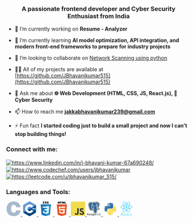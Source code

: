 <h3 align="center">A passionate frontend developer and Cyber Security Enthusiast from India</h3>

- 🔭 I’m currently working on **Resume - Analyzer**

- 🌱 I’m currently learning **AI model optimization, API integration, and modern front-end frameworks to prepare for industry projects**

- 👯 I’m looking to collaborate on [Network Scanning using python](https://github.com/JBhavanikumar515/Network-scanning-using-python)

- 👨‍💻 All of my projects are available at [https://github.com/JBhavanikumar515](https://github.com/JBhavanikumar515)

- 💬 Ask me about **🌐 Web Development (HTML, CSS, JS, React.js), 🔏 Cyber Security**

- 📫 How to reach me **jakkabhavanikumar239@gmail.com**

- ⚡ Fun fact **I started coding just to build a small project and now I can’t stop building things!**

<h3 align="left">Connect with me:</h3>
<p align="left">
<a href="https://linkedin.com/in/https://www.linkedin.com/in/j-bhavani-kumar-67a690248/" target="blank"><img align="center" src="https://raw.githubusercontent.com/rahuldkjain/github-profile-readme-generator/master/src/images/icons/Social/linked-in-alt.svg" alt="https://www.linkedin.com/in/j-bhavani-kumar-67a690248/" height="30" width="40" /></a>
<a href="https://www.codechef.com/users/https://www.codechef.com/users/jbhavanikumar" target="blank"><img align="center" src="https://cdn.jsdelivr.net/npm/simple-icons@3.1.0/icons/codechef.svg" alt="https://www.codechef.com/users/jbhavanikumar" height="30" width="40" /></a>
<a href="https://www.leetcode.com/https://leetcode.com/u/jbhavanikumar_515/" target="blank"><img align="center" src="https://raw.githubusercontent.com/rahuldkjain/github-profile-readme-generator/master/src/images/icons/Social/leet-code.svg" alt="https://leetcode.com/u/jbhavanikumar_515/" height="30" width="40" /></a>
</p>

<h3 align="left">Languages and Tools:</h3>
<p align="left"> <a href="https://www.cprogramming.com/" target="_blank" rel="noreferrer"> <img src="https://raw.githubusercontent.com/devicons/devicon/master/icons/c/c-original.svg" alt="c" width="40" height="40"/> </a> <a href="https://www.w3schools.com/cpp/" target="_blank" rel="noreferrer"> <img src="https://raw.githubusercontent.com/devicons/devicon/master/icons/cplusplus/cplusplus-original.svg" alt="cplusplus" width="40" height="40"/> </a> <a href="https://www.w3schools.com/css/" target="_blank" rel="noreferrer"> <img src="https://raw.githubusercontent.com/devicons/devicon/master/icons/css3/css3-original-wordmark.svg" alt="css3" width="40" height="40"/> </a> <a href="https://www.w3.org/html/" target="_blank" rel="noreferrer"> <img src="https://raw.githubusercontent.com/devicons/devicon/master/icons/html5/html5-original-wordmark.svg" alt="html5" width="40" height="40"/> </a> <a href="https://developer.mozilla.org/en-US/docs/Web/JavaScript" target="_blank" rel="noreferrer"> <img src="https://raw.githubusercontent.com/devicons/devicon/master/icons/javascript/javascript-original.svg" alt="javascript" width="40" height="40"/> </a> <a href="https://www.postgresql.org" target="_blank" rel="noreferrer"> <img src="https://raw.githubusercontent.com/devicons/devicon/master/icons/postgresql/postgresql-original-wordmark.svg" alt="postgresql" width="40" height="40"/> </a> <a href="https://www.python.org" target="_blank" rel="noreferrer"> <img src="https://raw.githubusercontent.com/devicons/devicon/master/icons/python/python-original.svg" alt="python" width="40" height="40"/> </a> <a href="https://reactjs.org/" target="_blank" rel="noreferrer"> <img src="https://raw.githubusercontent.com/devicons/devicon/master/icons/react/react-original-wordmark.svg" alt="react" width="40" height="40"/> </a> </p>
